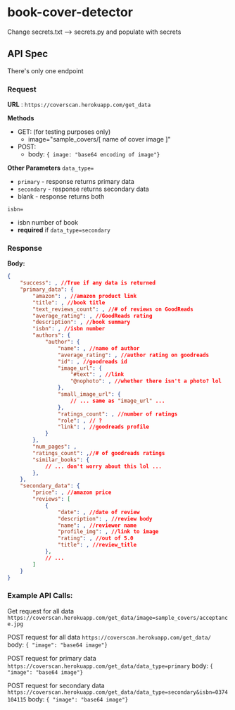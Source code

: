# book-cover-detector

Change secrets.txt --> secrets.py and populate with secrets


## API Spec
There's only one endpoint

### Request
**URL** : `https://coverscan.herokuapp.com/get_data`

**Methods**
* GET: (for testing purposes only)
	* image="sample_covers/[ name of cover image ]"
* POST:
	* body:
 ```{ image: "base64 encoding of image"}```

**Other Parameters**
`data_type=` 
* `primary` - response returns primary data
* `secondary` - response returns secondary data
* blank - response returns both

`isbn=`
* isbn number of book
* **required** if `data_type=secondary`
### Response
**Body:**
```json
{
	"success": , //True if any data is returned
	"primary_data": {
		"amazon": , //amazon product link
		"title": , //book title
		"text_reviews_count": , //# of reviews on GoodReads
		"average_rating": , //GoodReads rating
		"description": , //book summary
		"isbn": , //isbn number
		"authors": { 
			"author": {
				"name": , //name of author
				"average_rating": , //author rating on goodreads
				"id": , //goodreads id
				"image_url": {
					"#text": , //link
					"@nophoto": , //whether there isn't a photo? lol
				},
				"small_image_url": {
					// ... same as "image_url" ...
				},
				"ratings_count": , //number of ratings
				"role": , // ?
				"link": , //goodreads profile
			}
		},
		"num_pages": ,
		"ratings_count": ,//# of goodreads ratings
		"similar_books": {
			// ... don't worry about this lol ... 
		},
	},
	"secondary_data": {
		"price": , //amazon price
		"reviews": [
			{ 
				"date": , //date of review
				"description": , //review body
				"name": , //reviewer name
				"profile_img": , //link to image
				"rating": , //out of 5.0
				"title": , //review_title
			},
			// ...
		]
	}
}
```

### Example API Calls:

Get request for all data
`https://coverscan.herokuapp.com/get_data/image=sample_covers/acceptance.jpg`

POST request for all data
`https://coverscan.herokuapp.com/get_data/`
body: `{ "image": "base64 image"}`

POST request for primary data
`https://coverscan.herokuapp.com/get_data/data_type=primary`
body: `{ "image": "base64 image"}`

POST request for secondary data
`https://coverscan.herokuapp.com/get_data/data_type=secondary&isbn=0374104115`
body: `{ "image": "base64 image"}`
